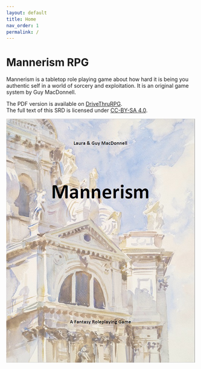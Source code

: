 ```yaml
---
layout: default
title: Home
nav_order: 1
permalink: /
---
```


# Mannerism RPG

Mannerism is a tabletop role playing game about how hard it is being you authentic self in a world of sorcery and exploitation. It is an original game system by Guy MacDonnell.

The PDF version is available on [DriveThruRPG](https://www.drivethrurpg.com/product/373473/Mannerism).  
The full text of this SRD is licensed under [CC-BY-SA 4.0](https://creativecommons.org/licenses/by-sa/4.0/).  

<p></p>

![Cover](img/MannerismCover.jpg)
